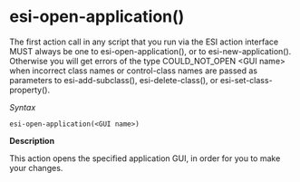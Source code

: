 # esi-open-application()

The first action call in any script that you run via the ESI action interface MUST always be one to esi-open-application(), or to esi-new-application(). Otherwise you will get errors of the type COULD_NOT_OPEN \<GUI name> when incorrect class names or control-class names are passed as parameters to esi-add-subclass(), esi-delete-class(), or esi-set-class-property().

*Syntax*

```
esi-open-application(<GUI name>)
```

**Description**

This action opens the specified application GUI, in order for you to make your changes.
